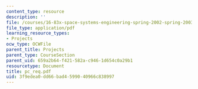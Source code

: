 ```yaml
---
content_type: resource
description: ''
file: /courses/16-83x-space-systems-engineering-spring-2002-spring-2003/3f9edea0dd66bad4599040966c838997_pc_req.pdf
file_type: application/pdf
learning_resource_types:
- Projects
ocw_type: OCWFile
parent_title: Projects
parent_type: CourseSection
parent_uid: 659a2b64-f421-582a-c946-1d654c0a29b1
resourcetype: Document
title: pc_req.pdf
uid: 3f9edea0-dd66-bad4-5990-40966c838997
---
```

